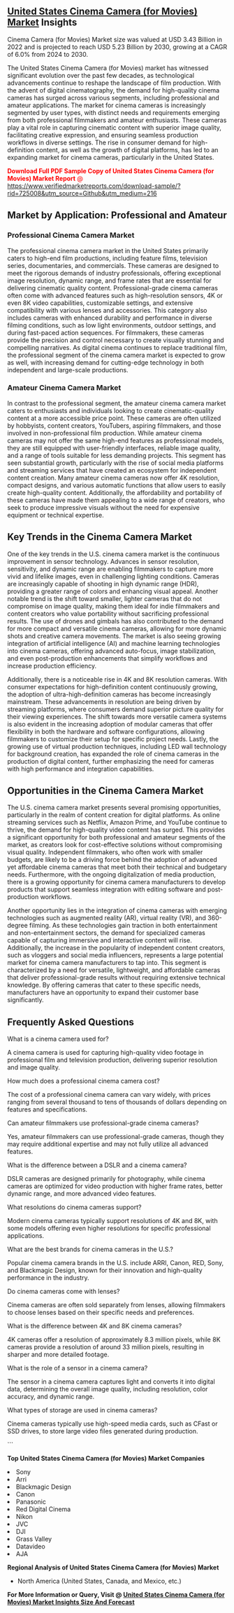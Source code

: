 <h2><a href="https://www.verifiedmarketreports.com/download-sample/?rid=725008&amp;utm_source=Github&amp;utm_medium=216" target="_blank">United States Cinema Camera (for Movies) Market</a> Insights</h2><p>Cinema Camera (for Movies) Market size was valued at USD 3.43 Billion in 2022 and is projected to reach USD 5.23 Billion by 2030, growing at a CAGR of 6.0% from 2024 to 2030.</p><p><p>The United States Cinema Camera (for Movies) market has witnessed significant evolution over the past few decades, as technological advancements continue to reshape the landscape of film production. With the advent of digital cinematography, the demand for high-quality cinema cameras has surged across various segments, including professional and amateur applications. The market for cinema cameras is increasingly segmented by user types, with distinct needs and requirements emerging from both professional filmmakers and amateur enthusiasts. These cameras play a vital role in capturing cinematic content with superior image quality, facilitating creative expression, and ensuring seamless production workflows in diverse settings. The rise in consumer demand for high-definition content, as well as the growth of digital platforms, has led to an expanding market for cinema cameras, particularly in the United States.<p><span class=""><span style="color: #ff0000;"><strong>Download Full PDF Sample Copy of United States Cinema Camera (for Movies) Market Report</strong> @ </span><a href="https://www.verifiedmarketreports.com/download-sample/?rid=725008&amp;utm_source=Github&amp;utm_medium=216" target="_blank">https://www.verifiedmarketreports.com/download-sample/?rid=725008&amp;utm_source=Github&amp;utm_medium=216</a></span></p></p><h2>Market by Application: Professional and Amateur</h2><h3>Professional Cinema Camera Market</h3><p>The professional cinema camera market in the United States primarily caters to high-end film productions, including feature films, television series, documentaries, and commercials. These cameras are designed to meet the rigorous demands of industry professionals, offering exceptional image resolution, dynamic range, and frame rates that are essential for delivering cinematic quality content. Professional-grade cinema cameras often come with advanced features such as high-resolution sensors, 4K or even 8K video capabilities, customizable settings, and extensive compatibility with various lenses and accessories. This category also includes cameras with enhanced durability and performance in diverse filming conditions, such as low light environments, outdoor settings, and during fast-paced action sequences. For filmmakers, these cameras provide the precision and control necessary to create visually stunning and compelling narratives. As digital cinema continues to replace traditional film, the professional segment of the cinema camera market is expected to grow as well, with increasing demand for cutting-edge technology in both independent and large-scale productions.<h3>Amateur Cinema Camera Market</h3><p>In contrast to the professional segment, the amateur cinema camera market caters to enthusiasts and individuals looking to create cinematic-quality content at a more accessible price point. These cameras are often utilized by hobbyists, content creators, YouTubers, aspiring filmmakers, and those involved in non-professional film production. While amateur cinema cameras may not offer the same high-end features as professional models, they are still equipped with user-friendly interfaces, reliable image quality, and a range of tools suitable for less demanding projects. This segment has seen substantial growth, particularly with the rise of social media platforms and streaming services that have created an ecosystem for independent content creation. Many amateur cinema cameras now offer 4K resolution, compact designs, and various automatic functions that allow users to easily create high-quality content. Additionally, the affordability and portability of these cameras have made them appealing to a wide range of creators, who seek to produce impressive visuals without the need for expensive equipment or technical expertise.<h2>Key Trends in the Cinema Camera Market</h2><p>One of the key trends in the U.S. cinema camera market is the continuous improvement in sensor technology. Advances in sensor resolution, sensitivity, and dynamic range are enabling filmmakers to capture more vivid and lifelike images, even in challenging lighting conditions. Cameras are increasingly capable of shooting in high dynamic range (HDR), providing a greater range of colors and enhancing visual appeal. Another notable trend is the shift toward smaller, lighter cameras that do not compromise on image quality, making them ideal for indie filmmakers and content creators who value portability without sacrificing professional results. The use of drones and gimbals has also contributed to the demand for more compact and versatile cinema cameras, allowing for more dynamic shots and creative camera movements. The market is also seeing growing integration of artificial intelligence (AI) and machine learning technologies into cinema cameras, offering advanced auto-focus, image stabilization, and even post-production enhancements that simplify workflows and increase production efficiency.<p>Additionally, there is a noticeable rise in 4K and 8K resolution cameras. With consumer expectations for high-definition content continuously growing, the adoption of ultra-high-definition cameras has become increasingly mainstream. These advancements in resolution are being driven by streaming platforms, where consumers demand superior picture quality for their viewing experiences. The shift towards more versatile camera systems is also evident in the increasing adoption of modular cameras that offer flexibility in both the hardware and software configurations, allowing filmmakers to customize their setup for specific project needs. Lastly, the growing use of virtual production techniques, including LED wall technology for background creation, has expanded the role of cinema cameras in the production of digital content, further emphasizing the need for cameras with high performance and integration capabilities.<h2>Opportunities in the Cinema Camera Market</h2><p>The U.S. cinema camera market presents several promising opportunities, particularly in the realm of content creation for digital platforms. As online streaming services such as Netflix, Amazon Prime, and YouTube continue to thrive, the demand for high-quality video content has surged. This provides a significant opportunity for both professional and amateur segments of the market, as creators look for cost-effective solutions without compromising visual quality. Independent filmmakers, who often work with smaller budgets, are likely to be a driving force behind the adoption of advanced yet affordable cinema cameras that meet both their technical and budgetary needs. Furthermore, with the ongoing digitalization of media production, there is a growing opportunity for cinema camera manufacturers to develop products that support seamless integration with editing software and post-production workflows.<p>Another opportunity lies in the integration of cinema cameras with emerging technologies such as augmented reality (AR), virtual reality (VR), and 360-degree filming. As these technologies gain traction in both entertainment and non-entertainment sectors, the demand for specialized cameras capable of capturing immersive and interactive content will rise. Additionally, the increase in the popularity of independent content creators, such as vloggers and social media influencers, represents a large potential market for cinema camera manufacturers to tap into. This segment is characterized by a need for versatile, lightweight, and affordable cameras that deliver professional-grade results without requiring extensive technical knowledge. By offering cameras that cater to these specific needs, manufacturers have an opportunity to expand their customer base significantly.<h2>Frequently Asked Questions</h2><p>What is a cinema camera used for?</p><p>A cinema camera is used for capturing high-quality video footage in professional film and television production, delivering superior resolution and image quality.</p><p>How much does a professional cinema camera cost?</p><p>The cost of a professional cinema camera can vary widely, with prices ranging from several thousand to tens of thousands of dollars depending on features and specifications.</p><p>Can amateur filmmakers use professional-grade cinema cameras?</p><p>Yes, amateur filmmakers can use professional-grade cameras, though they may require additional expertise and may not fully utilize all advanced features.</p><p>What is the difference between a DSLR and a cinema camera?</p><p>DSLR cameras are designed primarily for photography, while cinema cameras are optimized for video production with higher frame rates, better dynamic range, and more advanced video features.</p><p>What resolutions do cinema cameras support?</p><p>Modern cinema cameras typically support resolutions of 4K and 8K, with some models offering even higher resolutions for specific professional applications.</p><p>What are the best brands for cinema cameras in the U.S.?</p><p>Popular cinema camera brands in the U.S. include ARRI, Canon, RED, Sony, and Blackmagic Design, known for their innovation and high-quality performance in the industry.</p><p>Do cinema cameras come with lenses?</p><p>Cinema cameras are often sold separately from lenses, allowing filmmakers to choose lenses based on their specific needs and preferences.</p><p>What is the difference between 4K and 8K cinema cameras?</p><p>4K cameras offer a resolution of approximately 8.3 million pixels, while 8K cameras provide a resolution of around 33 million pixels, resulting in sharper and more detailed footage.</p><p>What is the role of a sensor in a cinema camera?</p><p>The sensor in a cinema camera captures light and converts it into digital data, determining the overall image quality, including resolution, color accuracy, and dynamic range.</p><p>What types of storage are used in cinema cameras?</p><p>Cinema cameras typically use high-speed media cards, such as CFast or SSD drives, to store large video files generated during production.</p>```</p><p><strong>Top United States Cinema Camera (for Movies) Market Companies</strong></p><div data-test-id=""><p><li>Sony</li><li> Arri</li><li> Blackmagic Design</li><li> Canon</li><li> Panasonic</li><li> Red Digital Cinema</li><li> Nikon</li><li> JVC</li><li> DJI</li><li> Grass Valley</li><li> Datavideo</li><li> AJA</li></p><div><strong>Regional Analysis of&nbsp;United States Cinema Camera (for Movies) Market</strong></div><ul><li dir="ltr"><p dir="ltr">North America&nbsp;(United States, Canada, and Mexico, etc.)</p></li></ul><p><strong>For More Information or Query, Visit @&nbsp;</strong><strong><a href="https://www.verifiedmarketreports.com/product/cinema-camera-for-movies-market/?utm_source=Github&amp;utm_medium=216" target="_blank">United States Cinema Camera (for Movies) Market Insights Size And Forecast</a></strong></p></div>
